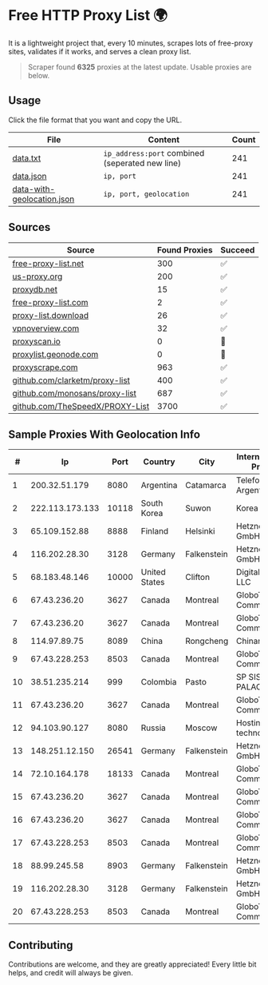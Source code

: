 
# Free HTTP Proxy List 🌍

It is a lightweight project that, every 10 minutes, scrapes lots of free-proxy sites, validates if it works, and serves a clean proxy list.


> Scraper found **6325** proxies at the latest update. Usable proxies are below.

## Usage

Click the file format that you want and copy the URL.


|File|Content|Count|
|----|-------|-----|
|[data.txt](https://raw.githubusercontent.com/themiralay/Proxy-List-World/master/data.txt)|`ip_address:port` combined (seperated new line)|241|
|[data.json](https://raw.githubusercontent.com/themiralay/Proxy-List-World/master/data.json)|`ip, port`|241|
|[data-with-geolocation.json](https://raw.githubusercontent.com/themiralay/Proxy-List-World/master/data-with-geolocation.json)|`ip, port, geolocation`|241|

## Sources

|Source|Found Proxies|Succeed|
|------|-------------|-------|
|[free-proxy-list.net](https://free-proxy-list.net)|300|✅|
|[us-proxy.org](https://www.us-proxy.org)|200|✅|
|[proxydb.net](http://proxydb.net)|15|✅|
|[free-proxy-list.com](https://free-proxy-list.com/?page=&port=&type%5B%5D=http&type%5B%5D=https&up_time=0&search=Search)|2|✅|
|[proxy-list.download](https://www.proxy-list.download/HTTP)|26|✅|
|[vpnoverview.com](https://vpnoverview.com/privacy/anonymous-browsing/free-proxy-servers)|32|✅|
|[proxyscan.io](https://www.proxyscan.io)|0|🚫|
|[proxylist.geonode.com](https://proxylist.geonode.com/api/proxy-list?limit=300&page=1&sort_by=lastChecked&sort_type=desc&protocols=http,https)|0|🚫|
|[proxyscrape.com](https://api.proxyscrape.com/v2/?request=displayproxies&protocol=http&timeout=10000&country=all&ssl=all&anonymity=all)|963|✅|
|[github.com/clarketm/proxy-list](https://raw.githubusercontent.com/clarketm/proxy-list/master/proxy-list-raw.txt)|400|✅|
|[github.com/monosans/proxy-list](https://raw.githubusercontent.com/monosans/proxy-list/main/proxies/http.txt)|687|✅|
|[github.com/TheSpeedX/PROXY-List](https://raw.githubusercontent.com/TheSpeedX/PROXY-List/master/http.txt)|3700|✅|


## Sample Proxies With Geolocation Info

|#|Ip|Port|Country|City|Internet Service Provider|
|-|--|----|-------|----|-------------------------|
|1|200.32.51.179|8080|Argentina|Catamarca|Telefonica de Argentina|
|2|222.113.173.133|10118|South Korea|Suwon|Korea Telecom|
|3|65.109.152.88|8888|Finland|Helsinki|Hetzner Online GmbH|
|4|116.202.28.30|3128|Germany|Falkenstein|Hetzner Online GmbH|
|5|68.183.48.146|10000|United States|Clifton|DigitalOcean, LLC|
|6|67.43.236.20|3627|Canada|Montreal|GloboTech Communications|
|7|67.43.236.20|3627|Canada|Montreal|GloboTech Communications|
|8|114.97.89.75|8089|China|Rongcheng|Chinanet|
|9|67.43.228.253|8503|Canada|Montreal|GloboTech Communications|
|10|38.51.235.214|999|Colombia|Pasto|SP SISTEMAS PALACIOS LTDA|
|11|67.43.236.20|3627|Canada|Montreal|GloboTech Communications|
|12|94.103.90.127|8080|Russia|Moscow|Hosting technology LTD|
|13|148.251.12.150|26541|Germany|Falkenstein|Hetzner Online GmbH|
|14|72.10.164.178|18133|Canada|Montreal|GloboTech Communications|
|15|67.43.236.20|3627|Canada|Montreal|GloboTech Communications|
|16|67.43.236.20|3627|Canada|Montreal|GloboTech Communications|
|17|67.43.228.253|8503|Canada|Montreal|GloboTech Communications|
|18|88.99.245.58|8903|Germany|Falkenstein|Hetzner Online GmbH|
|19|116.202.28.30|3128|Germany|Falkenstein|Hetzner Online GmbH|
|20|67.43.228.253|8503|Canada|Montreal|GloboTech Communications|



## Contributing

Contributions are welcome, and they are greatly appreciated! Every
little bit helps, and credit will always be given.


